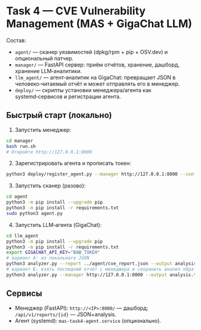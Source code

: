 # Task 4 — CVE Vulnerability Management (MAS + GigaChat LLM)

Состав:
- `agent/` — сканер уязвимостей (dpkg/rpm + pip + OSV.dev) и опциональный патчер.
- `manager/` — FastAPI сервер: приём отчётов, хранение, дашборд, хранение LLM‑аналитики.
- `llm_agent/` — агент‑аналитик на GigaChat: превращает JSON в человеко‑читаемый отчёт и может отправлять его в менеджер.
- `deploy/` — скрипты установки менеджера/агента как systemd‑сервисов и регистрации агента.

## Быстрый старт (локально)
1) Запустить менеджер:
```bash
cd manager
bash run.sh
# Откройте http://127.0.0.1:8000
```

2) Зарегистрировать агента и прописать токен:
```bash
python3 deploy/register_agent.py --manager http://127.0.0.1:8000 --config agent/config.yaml
```

3) Запустить сканер (разово):
```bash
cd agent
python3 -m pip install --upgrade pip
python3 -m pip install -r requirements.txt
sudo python3 agent.py
```

4) Запустить LLM‑агента (GigaChat):
```bash
cd llm_agent
python3 -m pip install --upgrade pip
python3 -m pip install -r requirements.txt
export GIGACHAT_API_KEY="ВАШ_ТОКЕН"
# вариант А: из локального JSON
python3 analyzer.py --report ../agent/cve_report.json --output analysis.txt
# вариант Б: взять последний отчёт с менеджера и сохранить анализ обратно
python3 analyzer.py --manager http://127.0.0.1:8000 --output analysis.txt
```

## Сервисы
- Менеджер (FastAPI): `http://<IP>:8000/` — дашборд; `/api/v1/reports/{id}` — JSON+analysis.
- Агент (systemd): `mas-task4-agent.service` (опционально).
